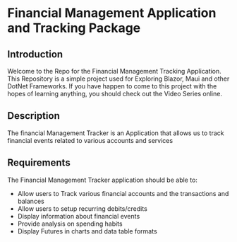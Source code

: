 # Financial Management Application and Tracking Package
## Introduction

Welcome to the Repo for the Financial Management Tracking Application. This Repository is a simple project used for Exploring Blazor, Maui and other 
DotNet Frameworks. If you have happen to come to this project with the hopes of learning anything, you should check out the Video Series online.

## Description

The financial Management Tracker is an Application that allows us to track financial events related to various accounts and services

## Requirements
The Financial Management Tracker application should be able to:
- Allow users to Track various financial accounts and the transactions and balances
- Allow users to setup recurring debits/credits
- Display information about financial events
- Provide analysis on spending habits
- Display Futures in charts and data table formats



